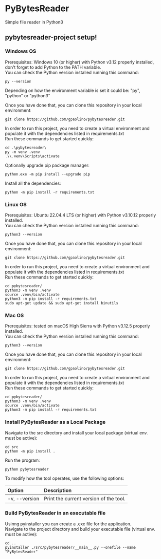 # PyBytesReader
Simple file reader in Python3

## pybytesreader-project setup!

### Windows OS
Prerequisites: Windows 10 (or higher) with Python v3.12 properly installed, don't forget to add Python to the PATH variable. <br/>
You can check the Python version installed running this command: <br/>

    py --version

Depending on how the environment variable is set it could be: "py", "python" or "python3" <br/>

Once you have done that, you can clone this repository in your local environment: <br/>

    git clone https://github.com/gpaolino/pybytesreader.git

In order to run this project, you need to create a virtual environment and populate it with the dependencies listed in requirements.txt <br/>
Run these commands to get started quickly: <br/>

    cd .\pybytesreader\
    py -m venv .venv
    .\\.venv\Scripts\activate

Optionally upgrade pip package manager: 

    python.exe -m pip install --upgrade pip

Install all the dependencies:

    python -m pip install -r requirements.txt

### Linux OS
Prerequisites: Ubuntu 22.04.4 LTS (or higher) with Python v3.10.12 properly installed. <br/>
You can check the Python version installed running this command: <br/>

    python3 --version

Once you have done that, you can clone this repository in your local environment: <br/>

    git clone https://github.com/gpaolino/pybytesreader.git

In order to run this project, you need to create a virtual environment and populate it with the dependencies listed in requirements.txt <br/>
Run these commands to get started quickly: <br/>

    cd pybytesreader/
    python3 -m venv .venv
    source .venv/bin/activate
    python3 -m pip install -r requirements.txt
    sudo apt-get update && sudo apt-get install binutils

### Mac OS
Prerequisites: tested on macOS High Sierra with Python v3.12.5 properly installed. <br/>
You can check the Python version installed running this command: <br/>

    python3 --version

Once you have done that, you can clone this repository in your local environment: <br/>

    git clone https://github.com/gpaolino/pybytesreader.git

In order to run this project, you need to create a virtual environment and populate it with the dependencies listed in requirements.txt <br/>
Run these commands to get started quickly: <br/>

    cd pybytesreader/
    python3 -m venv .venv
    source .venv/bin/activate
    python3 -m pip install -r requirements.txt


### Install PyBytesReader as a Local Package
Navigate to the src directory and install your local package (virtual env. must be active): <br/>

    cd src
    python -m pip install .

Run the program: <br/>

    python pybytesreader

To modify how the tool operates, use the following options:

| Option                    | Description                                                                                                                                                            |
|:--------------------------|:-----------------------------------------------------------------------------------------------------------------------------------------------------------------------|
| -v, --version             | Print the current version of the tool.                                                                                                                                 |


### Build PyBytesReader in an executable file
Usinng pyinstaller you can create a .exe file for the application. <br/>
Navigate to the project directory and build your executable file (virtual env. must be active): <br/>

    cd ..
    pyinstaller ./src/pybytesreader/__main__.py --onefile --name "PyBytesReader"
